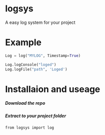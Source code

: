 # logsys
A easy log system for your project

# Example
```py
Log = log("MYLOG", Timestamp=True) 

Log.logConsole("loged")
Log.logFile("path", 'Loged')
```

# Installaion and useage

##### Download the repo
##### Extract to your project folder

```pr
from logsys import log 
```
